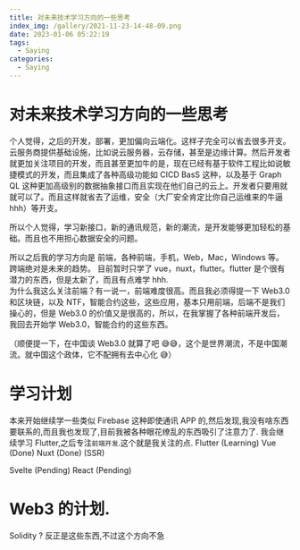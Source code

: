 ```yaml
---
title: 对未来技术学习方向的一些思考
index_img: /gallery/2021-11-23-14-48-09.png
date: 2023-01-06 05:22:19
tags:
  - Saying
categories:
  - Saying
---
```


# 对未来技术学习方向的一些思考

个人觉得，之后的开发，部署，更加偏向云端化。这样子完全可以省去很多开支。 云服务商提供基础设施，比如说云服务器，云存储，甚至是边缘计算。然后开发者就更加关注项目的开发，而且甚至更加牛的是，现在已经有基于软件工程比如说敏捷模式的开发，而且集成了各种高级功能如 CICD BasS 这种，以及基于 Graph QL 这种更加高级别的数据抽象接口而且实现在他们自己的云上。开发者只要用就就可以了。而且这样就省去了运维，安全（大厂安全肯定比你自己运维来的牛逼 hhh）等开支。

所以个人觉得，学习新接口，新的通讯规范，新的潮流，是开发能够更加轻松的基础。而且也不用担心数据安全的问题。

所以之后我的学习方向是 前端，各种前端，手机，Web，Mac，Windows 等。跨端绝对是未来的趋势。 目前暂时只学了 vue，nuxt，flutter。flutter 是个很有潜力的东西，但是太新了，而且有点难学 hhh.  
为什么我这么关注前端？有一说一，前端难度很高。而且我必须得提一下 Web3.0 和区块链，以及 NTF，智能合约这些，这些应用，基本只用前端，后端不是我们操心的，但是 Web3.0 的价值又是很高的，所以，在我掌握了各种前端开发后，我回去开始学 Web3.0，智能合约的这些东西。

（顺便提一下，在中国谈 Web3.0 就算了吧 😅😅，这个是世界潮流，不是中国潮流。就中国这个政体，它不配拥有去中心化 😅）

# 学习计划

本来开始继续学一些类似 Firebase 这种即使通讯 APP 的,然后发现,我没有啥东西要联系的,而且我也发现了,目前我被各种眼花缭乱的东西吸引了注意力了.
我会继续学习 Flutter,之后专注`前端开发`.这个就是我关注的点.
Flutter (Learning)
Vue (Done)
Nuxt (Done) (SSR)

Svelte (Pending)
React (Pending)

# Web3 的计划.

Solidity ? 反正是这些东西,不过这个方向不急
